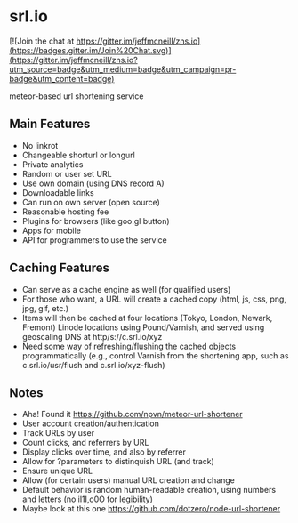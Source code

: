 # srl.io

[![Join the chat at https://gitter.im/jeffmcneill/zns.io](https://badges.gitter.im/Join%20Chat.svg)](https://gitter.im/jeffmcneill/zns.io?utm_source=badge&utm_medium=badge&utm_campaign=pr-badge&utm_content=badge)

meteor-based url shortening service

## Main Features

- No linkrot
- Changeable shorturl or longurl
- Private analytics
- Random or user set URL
- Use own domain (using DNS record A)
- Downloadable links
- Can run on own server (open source)
- Reasonable hosting fee
- Plugins for browsers (like goo.gl button)
- Apps for mobile
- API for programmers to use the service

## Caching Features

- Can serve as a cache engine as well (for qualified users)
- For those who want, a URL will create a cached copy (html, js, css, png, jpg, gif, etc.)
- Items will then be cached at four locations (Tokyo, London, Newark, Fremont) Linode locations using Pound/Varnish, and served using geoscaling DNS at http/s://c.srl.io/xyz
- Need some way of refreshing/flushing the cached objects programmatically (e.g., control Varnish from the shortening app, such as c.srl.io/usr/flush and c.srl.io/xyz-flush)

## Notes

- Aha! Found it <https://github.com/npvn/meteor-url-shortener>
- User account creation/authentication
- Track URLs by user
- Count clicks, and referrers by URL
- Display clicks over time, and also by referrer
- Allow for ?parameters to distinquish URL (and track)
- Ensure unique URL
- Allow (for certain users) manual URL creation and change
- Default behavior is random human-readable creation, using numbers and letters (no il1I,o0O for legibility)
- Maybe look at this one <https://github.com/dotzero/node-url-shortener>
